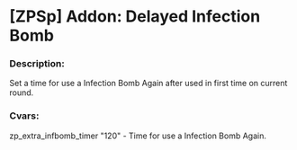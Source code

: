 # [ZPSp] Addon: Delayed Infection Bomb

### Description:
  Set a time for use a Infection Bomb Again after used in first time on current round.

### Cvars:
  zp_extra_infbomb_timer "120" - Time for use a Infection Bomb Again.
